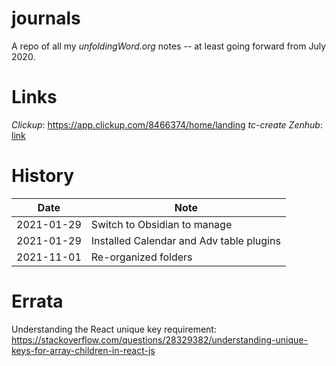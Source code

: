 # journals

A repo of all my *unfoldingWord.org* notes -- at least going forward from July 2020.

# Links

*Clickup*: https://app.clickup.com/8466374/home/landing
*tc-create Zenhub*: [link](https://github.com/unfoldingWord/tc-create-app#workspaces/tc-create-workspace-5f049cdbfa88090016bf043e/board?repos=93856410,122679395,180812604,191973535,196089755,179390258,209859478,265372377,309771140)

# History


| Date       | Note                                     |
| ---------- | ---------------------------------------- |
| 2021-01-29 | Switch to Obsidian to manage             |
| 2021-01-29 | Installed Calendar and Adv table plugins |
| 2021-11-01 | Re-organized folders                     |

# Errata
Understanding the React unique key requirement:
https://stackoverflow.com/questions/28329382/understanding-unique-keys-for-array-children-in-react-js